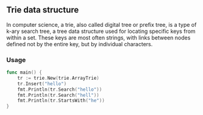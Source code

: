 ## Trie data structure

In computer science, a trie, also called digital tree or prefix tree, is a type of k-ary search tree, a tree data structure used for locating specific keys from within a set. These keys are most often strings, with links between nodes defined not by the entire key, but by individual characters.

### Usage

```go
func main() {
	tr := trie.New(trie.ArrayTrie)
	tr.Insert("hello")
	fmt.Println(tr.Search("hello"))
	fmt.Println(tr.Search("hell"))
	fmt.Println(tr.StartsWith("he"))
}
```

